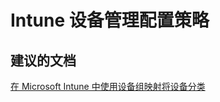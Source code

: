 <properties
    pageTitle="Device Management Device Groups"
    description="设备管理 - 设备组"
    service="microsoft.intune"
    resource="intune"
    authors="mackie1604"
    displayOrder=""
    selfHelpType="generic"
    supportTopicIds="32447198"
    resourceTags=""
    productPesIds="15584"
    cloudEnvironments="public"
/>


# <a name="intune-device-management-configuration-policy"></a>Intune 设备管理配置策略

## <a name="recommended-documents"></a>**建议的文档**

[在 Microsoft Intune 中使用设备组映射将设备分类](https://docs.microsoft.com/intune-classic/deploy-use/categorize-devices-with-device-group-mapping-in-microsoft-intune)<br>





